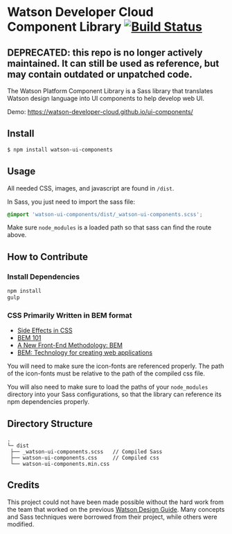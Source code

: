 # Watson Developer Cloud Component Library [![Build Status](https://travis-ci.org/watson-developer-cloud/ui-components.svg?branch=master)](https://travis-ci.org/watson-developer-cloud/ui-components)

## DEPRECATED: this repo is no longer actively maintained. It can still be used as reference, but may contain outdated or unpatched code.


The Watson Platform Component Library is a Sass library that translates Watson design language into UI components to help develop web UI.

Demo: https://watson-developer-cloud.github.io/ui-components/

## Install
  ```bash
  $ npm install watson-ui-components
  ```

## Usage

All needed CSS, images, and javascript are found in `/dist`.


In Sass, you just need to import the sass file:
```css
@import 'watson-ui-components/dist/_watson-ui-components.scss';
```

Make sure `node_modules` is a loaded path so that sass can find the route above.

## How to Contribute

### Install Dependencies

```bash
npm install
gulp
```

### CSS Primarily Written in BEM format
* [Side Effects in CSS](http://philipwalton.com/articles/side-effects-in-css/)
* [BEM 101](https://css-tricks.com/bem-101/)
* [A New Front-End Methodology: BEM](http://www.smashingmagazine.com/2012/04/16/a-new-front-end-methodology-bem/)
* [BEM: Technology for creating web applications](https://en.bem.info/)

You will need to make sure the icon-fonts are referenced properly.
The path of the icon-fonts must be relative to the path of the compiled css file.

You will also need to make sure to load the paths of your `node_modules` directory into your Sass configurations, so that the library can reference its npm dependencies properly.

## Directory Structure

```none
.
└─ dist
 ├── _watson-ui-components.scss   // Compiled Sass
 ├── watson-ui-components.css     // Compiled css
 └── watson-ui-components.min.css
```

## Credits

This project could not have been made possible without the hard work from the team that worked on the previous [Watson Design Guide](https://github.com/IBM-Watson/design-guide). Many concepts and Sass techniques were borrowed from their project, while others were modified.
